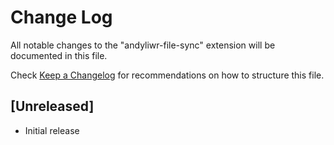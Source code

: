 # Change Log
All notable changes to the "andyliwr-file-sync" extension will be documented in this file.

Check [Keep a Changelog](http://keepachangelog.com/) for recommendations on how to structure this file.

## [Unreleased]
- Initial release